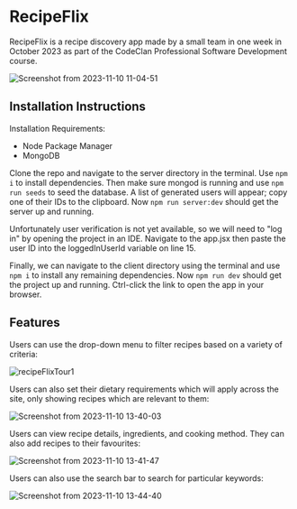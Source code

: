 # RecipeFlix
RecipeFlix is a recipe discovery app made by a small team in one week in October 2023 as part of the CodeClan Professional Software Development course.

![Screenshot from 2023-11-10 11-04-51](https://github.com/ben-counsell/RecipeFlix/assets/97848152/4bcdb0d6-0911-4dbf-8a15-f88648f06ac0)

## Installation Instructions

Installation Requirements:

- Node Package Manager
- MongoDB

Clone the repo and navigate to the server directory in the terminal. Use `npm i` to install dependencies. Then make sure mongod is running and use `npm run seeds` to seed the database. A list of generated users will appear; copy one of their IDs to the clipboard. Now `npm run server:dev` should get the server up and running.

Unfortunately user verification is not yet available, so we will need to "log in" by opening the project in an IDE. Navigate to the app.jsx then paste the user ID into the loggedInUserId variable on line 15.

Finally, we can navigate to the client directory using the terminal and use `npm i` to install any remaining dependencies. Now `npm run dev` should get the project up and running. Ctrl-click the link to open the app in your browser.

## Features
Users can use the drop-down menu to filter recipes based on a variety of criteria:

![recipeFlixTour1](https://github.com/ben-counsell/RecipeFlix/assets/97848152/33bbeb06-23f9-41f5-95aa-d8dae60010ea)

Users can also set their dietary requirements which will apply across the site, only showing recipes which are relevant to them:

![Screenshot from 2023-11-10 13-40-03](https://github.com/ben-counsell/RecipeFlix/assets/97848152/48093eb8-6d65-406b-ab2b-2aa23a220a99)

Users can view recipe details, ingredients, and cooking method. They can also add recipes to their favourites:

![Screenshot from 2023-11-10 13-41-47](https://github.com/ben-counsell/RecipeFlix/assets/97848152/c766f64f-b628-4407-8aff-0bda962810d4)

Users can also use the search bar to search for particular keywords:

![Screenshot from 2023-11-10 13-44-40](https://github.com/ben-counsell/RecipeFlix/assets/97848152/b840e196-97df-447d-93ac-175175c35c62)
